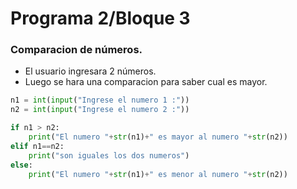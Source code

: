 # Programa 2/Bloque 3
### Comparacion de números.
- El usuario ingresara 2 números.
- Luego se hara una comparacion para saber cual es mayor.
```python
n1 = int(input("Ingrese el numero 1 :"))
n2 = int(input("Ingrese el numero 2 :"))

if n1 > n2:
    print("El numero "+str(n1)+" es mayor al numero "+str(n2))
elif n1==n2:
    print("son iguales los dos numeros")
else:
    print("El numero "+str(n1)+" es menor al numero "+str(n2))
